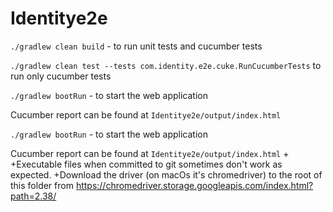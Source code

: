 # Identitye2e

`./gradlew clean build` - to run unit tests and cucumber tests

`./gradlew clean test --tests com.identity.e2e.cuke.RunCucumberTests` to run only cucumber tests

`./gradlew bootRun` - to start the web application

Cucumber report can be found at `Identitye2e/output/index.html`

`./gradlew bootRun` - to start the web application
 
 Cucumber report can be found at `Identitye2e/output/index.html`
+
+Executable files when committed to git sometimes don't work as expected.
+Download the driver (on macOs it's chromedriver) to the root of this folder from https://chromedriver.storage.googleapis.com/index.html?path=2.38/ 